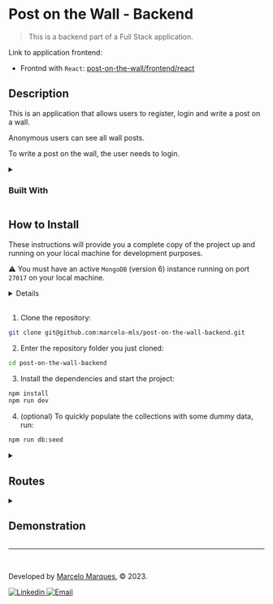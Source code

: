 # Post on the Wall - Backend
> This is a backend part of a Full Stack application.

Link to application frontend:
- Frontnd with `React`: [post-on-the-wall/frontend/react](https://github.com/marcelo-mls/post-on-the-wall-frontend/tree/main)


## Description

This is an application that allows users to register, login and write a post on a wall.

Anonymous users can see all wall posts.

To write a post on the wall, the user needs to login.

<details>
  <summary>
  
  ### Built With
  </summary>
  
  For the development of this API was chosen [`Node.js v16`](https://nodejs.org/en), [`Express`](https://expressjs.com/) and [`MongoDB v6`](https://www.mongodb.com/). Together, these technologies provide a powerful and flexible stack for building APIs in the backend of web applications. They allow you to write scalable, efficient, and easy-to-maintain code. Additionally, the fact that they are all written in JavaScript means that you can use the same language and tools for both the frontend and backend of your application, which can help streamline development and improve code consistency.
  
  <img height="60" align="left" src="https://cdn.jsdelivr.net/gh/devicons/devicon/icons/nodejs/nodejs-original.svg">
  <p align="rigth">Node.js is a runtime environment for JavaScript that allows you to write server-side code in the same language as the client-side code. It's fast, efficient, and event-driven</p>

  <img height="60" align="left" src="https://cdn.jsdelivr.net/gh/devicons/devicon/icons/express/express-original.svg">
  <p align="rigth">Express is a minimalist and flexible framework that is built on top of Node.js. It provides a robust set of features for web applications, including routing, middleware, and HTTP utility methods.</p>

  <img height="45" align="left" src="https://cdn.jsdelivr.net/gh/devicons/devicon/icons/mongodb/mongodb-original.svg">
  <p align="rigth">MongoDB is a document-based NoSQL database that stores data in JSON-like documents. MongoDB is also highly scalable, and it allows you to handle large volumes of data and transactions easily.</p>
  
  
</details>

## How to Install

These instructions will provide you a complete copy of the project up and running on your local machine for development purposes.

:warning: You must have an active `MongoDB` (version 6) instance running on port `27017` on your local machine.

<details>
  
  > If you use [`docker`](https://www.docker.com/) on your machine here is a command to quickly create a container with mongo v6
  ```sh
  docker run --name mongodb -p 27017:27017 -d mongo:6
  ```
</details>

<br />

1. Clone the repository:
```sh
git clone git@github.com:marcelo-mls/post-on-the-wall-backend.git
```

2. Enter the repository folder you just cloned:
```sh
cd post-on-the-wall-backend
```

3. Install the dependencies and start the project:
```sh
npm install
npm run dev
```

4. (optional) To quickly populate the collections with some dummy data, run:
```sh
npm run db:seed
```

<details>
  <summary>
  
  ## Routes
</summary>

  You can test the API with softwares like [`Insomnia`](https://insomnia.rest/download), [`Postman`](https://www.postman.com/) or [`Thunder Client`](https://www.thunderclient.com/)

  #### Users:
  - GET: `'/user'` lists all users.
  - POST: `'/auth/user'` get a user by email. Auth token required.
  - POST: `'/user'` create a new user.
  - DELETE: `'/user/:id'` delete a user.

  #### Posts:
  - GET: `'/posts'` lists all posts.
  - POST: `'/posts'` create a new post. Auth token required.
  - DELETE: `'/posts/:id'` delete a user. Auth token required.
</details>

<details>
  <summary>
  
  ## Demonstration
  </summary>

  :warning: To have this view it is necessary to install and run the [frontend](https://github.com/marcelo-mls/post-on-the-wall-frontend/tree/main)
  
  - #### Guest view
  ![Guest view](https://user-images.githubusercontent.com/102492818/226949985-6ce05fd8-0dc7-494a-97c9-21d841132d40.png)

  - #### Login/Signup
  https://user-images.githubusercontent.com/102492818/226954914-a61bbcb8-246a-40d8-b18f-c26d79b9c572.mp4

  - #### Authed user view
  https://user-images.githubusercontent.com/102492818/226956434-7454fd2b-f9fc-46ee-9fc7-611a54b9b314.mp4
</details>

---

<br />

Developed by [Marcelo Marques](https://www.linkedin.com/in/marcelo-mls/), © 2023.

<div>
  <a href = "https://www.linkedin.com/in/marcelo-mls/">
    <img src="https://img.shields.io/badge/LinkedIn-0077B5?style=for-the-badge&logo=linkedin&logoColor=white" alt="Linkedin" />
  </a>
  <a href="mailto:marcelo-mls@hotmail.com" target="_blank">
    <img src="https://img.shields.io/badge/Hotmail-0077B5?style=for-the-badge&logo=gmail&logoColor=white" alt="Email" />
  </a>
</div>



